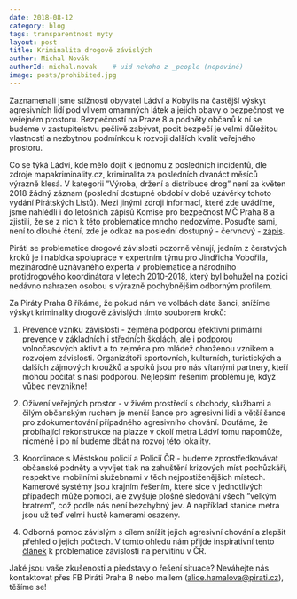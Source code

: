 ```yaml
---
date: 2018-08-12
category: blog
tags: transparentnost myty 
layout: post
title: Kriminalita drogově závislých
author: Michal Novák
authorId: michal.novak    # uid nekoho z _people (nepoviné)
image: posts/prohibited.jpg
---
```



Zaznamenali jsme stížnosti obyvatel Ládví a Kobylis na častější výskyt agresivních lidí pod vlivem omamných látek a jejich obavy o bezpečnost ve veřejném prostoru. Bezpečností na Praze 8 a podněty občanů k ní se budeme v zastupitelstvu pečlivě zabývat, pocit bezpečí je velmi důležitou vlastností a nezbytnou podmínkou k rozvoji dalších kvalit veřejného prostoru.

Co se týká Ládví, kde mělo dojít k jednomu z posledních incidentů, dle zdroje mapakriminality.cz, kriminalita za posledních dvanáct měsíců výrazně klesá. V kategorii ”Výroba, držení a distribuce drog” není za květen 2018 žádný záznam (poslední dostupné období v době uzávěrky tohoto vydání Pirátských Listů). Mezi jinými zdroji informací, které zde uvádíme, jsme nahlédli i do letošních zápisů Komise pro bezpečnost MČ Praha 8 a zjistili, že se z nich k této problematice mnoho nedozvíme. Posuďte sami, není to dlouhé čtení, zde je odkaz na poslední dostupný - červnový - [zápis](https://www.praha8.cz/file/KMY/KPB-21-06-2018-zapis.pdf).

Piráti se problematice drogové závislosti pozorně věnují, jedním z čerstvých kroků je i nabídka spolupráce v expertním týmu pro Jindřicha Vobořila, mezinárodně uznávaného experta v problematice a národního protidrogového koordinátora v letech 2010-2018, který byl bohužel na pozici nedávno nahrazen osobou s výrazně pochybnějším odborným profilem.

Za Piráty Praha 8 říkáme, že pokud nám ve volbách dáte šanci, snížíme výskyt kriminality drogově závislých tímto souborem kroků:

1. Prevence vzniku závislosti - zejména podporou efektivní primární prevence v základních i středních školách, ale i podporou volnočasových aktivit a to zejména pro mládež ohroženou vznikem a rozvojem závislosti. Organizátoři sportovních, kulturních, turistických a dalších zájmových kroužků a spolků jsou pro nás vítanými partnery, kteří mohou počítat s naší podporou. Nejlepším řešením problému je, když vůbec nevznikne!

2. Oživení veřejných prostor - v živém prostředí s obchody, službami a čilým občanským ruchem je menší šance pro agresivní lidi a větší šance pro zdokumentování případného agresivního chování. Doufáme, že probíhající rekonstrukce na plazze v okolí metra Ládví tomu napomůže, nicméně i po ní budeme dbát na rozvoj této lokality.

3. Koordinace s Městskou policií a Policií ČR - budeme zprostředkovávat občanské podněty a vyvíjet tlak na zahuštění krizových míst pochůzkáři, respektive mobilními služebnami v těch nejpostiženějších místech. Kamerové systémy jsou krajním řešením, které sice v jednotlivých případech může pomoci, ale zvyšuje plošné sledování všech “velkým bratrem”, což podle nás není bezchybný jev. A například stanice metra jsou už teď velmi hustě kamerami osazeny.

4. Odborná pomoc závislým s cílem snížit jejich agresivní chování a zlepšit přehled o jejich počtech. V tomto ohledu nám přijde inspirativní tento 
[článek](https://www.novinky.cz/domaci/466906-cesko-je-pervitinova-velmoc-lecba-narkomanu-ale-kulha.html)
 k problematice závislosti na pervitinu v ČR.

Jaké jsou vaše zkušenosti a představy o řešení situace? Neváhejte nás kontaktovat přes FB Piráti Praha 8 nebo mailem (alice.hamalova@pirati.cz), těšíme se!

